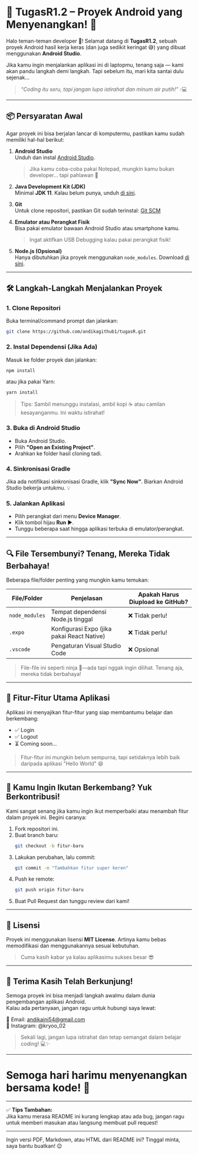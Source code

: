 # 🚀 **TugasR1.2 – Proyek Android yang Menyenangkan!** 🎉

Halo teman-teman developer 👋! Selamat datang di **TugasR1.2**, sebuah proyek Android hasil kerja keras (dan juga sedikit keringat 😅) yang dibuat menggunakan **Android Studio**.

Jika kamu ingin menjalankan aplikasi ini di laptopmu, tenang saja — kami akan pandu langkah demi langkah. Tapi sebelum itu, mari kita santai dulu sejenak...  
> _“Coding itu seru, tapi jangan lupa istirahat dan minum air putih!”_ 💧💻

---

## 📦 **Persyaratan Awal**

Agar proyek ini bisa berjalan lancar di komputermu, pastikan kamu sudah memiliki hal-hal berikut:

1. **Android Studio**  
   Unduh dan instal [Android Studio](https://developer.android.com/studio).  
   > Jika kamu coba-coba pakai Notepad, mungkin kamu bukan developer… tapi pahlawan 💪

2. **Java Development Kit (JDK)**  
   Minimal **JDK 11**. Kalau belum punya, unduh [di sini](https://www.oracle.com/java/technologies/javase-jdk11-downloads.html).

3. **Git**  
   Untuk clone repositori, pastikan Git sudah terinstal: [Git SCM](https://git-scm.com/)

4. **Emulator atau Perangkat Fisik**  
   Bisa pakai emulator bawaan Android Studio atau smartphone kamu.  
   > Ingat aktifkan USB Debugging kalau pakai perangkat fisik!

5. **Node.js (Opsional)**  
   Hanya dibutuhkan jika proyek menggunakan `node_modules`. Download [di sini](https://nodejs.org/).

---

## 🛠️ **Langkah-Langkah Menjalankan Proyek**

### 1. **Clone Repositori**
Buka terminal/command prompt dan jalankan:
```bash
git clone https://github.com/andikagithub1/tugasR.git
```

### 2. **Instal Dependensi (Jika Ada)**
Masuk ke folder proyek dan jalankan:
```bash
npm install
```
atau jika pakai Yarn:
```bash
yarn install
```
> Tips: Sambil menunggu instalasi, ambil kopi ☕ atau camilan kesayanganmu. Ini waktu istirahat!

### 3. **Buka di Android Studio**
- Buka Android Studio.
- Pilih **"Open an Existing Project"**.
- Arahkan ke folder hasil cloning tadi.

### 4. **Sinkronisasi Gradle**
Jika ada notifikasi sinkronisasi Gradle, klik **"Sync Now"**. Biarkan Android Studio bekerja untukmu. 💡

### 5. **Jalankan Aplikasi**
- Pilih perangkat dari menu **Device Manager**.
- Klik tombol hijau **Run** ▶️.
- Tunggu beberapa saat hingga aplikasi terbuka di emulator/perangkat.

---

## 🔍 **File Tersembunyi? Tenang, Mereka Tidak Berbahaya!**

Beberapa file/folder penting yang mungkin kamu temukan:

| File/Folder     | Penjelasan | Apakah Harus Diupload ke GitHub? |
|------------------|------------|----------------------------------|
| `node_modules`   | Tempat dependensi Node.js tinggal | ❌ Tidak perlu! |
| `.expo`          | Konfigurasi Expo (jika pakai React Native) | ❌ Tidak perlu! |
| `.vscode`        | Pengaturan Visual Studio Code | ❌ Opsional |

> File-file ini seperti ninja 🥷—ada tapi nggak ingin dilihat. Tenang aja, mereka tidak berbahaya!

---

## 🌟 **Fitur-Fitur Utama Aplikasi**

Aplikasi ini menyajikan fitur-fitur yang siap membantumu belajar dan berkembang:

- ✅ Login
- ✅ Logout
- ⏳ Coming soon...

> Fitur-fitur ini mungkin belum sempurna, tapi setidaknya lebih baik daripada aplikasi "Hello World" 😄

---

## 🤝 **Kamu Ingin Ikutan Berkembang? Yuk Berkontribusi!**

Kami sangat senang jika kamu ingin ikut memperbaiki atau menambah fitur dalam proyek ini. Begini caranya:

1. Fork repositori ini.
2. Buat branch baru:
   ```bash
   git checkout -b fitur-baru
   ```
3. Lakukan perubahan, lalu commit:
   ```bash
   git commit -m "Tambahkan fitur super keren"
   ```
4. Push ke remote:
   ```bash
   git push origin fitur-baru
   ```
5. Buat Pull Request dan tunggu review dari kami!

---

## 📜 **Lisensi**

Proyek ini menggunakan lisensi **MIT License**. Artinya kamu bebas memodifikasi dan menggunakannya sesuai kebutuhan.  
> Cuma kasih kabar ya kalau aplikasimu sukses besar 😎

---

## 🙏 **Terima Kasih Telah Berkunjung!**

Semoga proyek ini bisa menjadi langkah awalmu dalam dunia pengembangan aplikasi Android.  
Kalau ada pertanyaan, jangan ragu untuk hubungi saya lewat:

📧 Email: andikaini54@gmail.com  
📱 Instagram: @kryoo_02  

> Sekali lagi, jangan lupa istirahat dan tetap semangat dalam belajar coding! 💻✨

---

# Semoga hari harimu menyenangkan bersama kode! 🚀

---

✅ **Tips Tambahan:**  
Jika kamu merasa README ini kurang lengkap atau ada bug, jangan ragu untuk memberi masukan atau langsung membuat pull request!

--- 

Ingin versi PDF, Markdown, atau HTML dari README ini? Tinggal minta, saya bantu buatkan! 😉